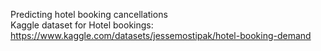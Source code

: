 Predicting hotel booking cancellations <br>
Kaggle dataset for Hotel bookings: https://www.kaggle.com/datasets/jessemostipak/hotel-booking-demand 

